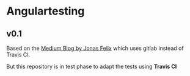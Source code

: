 Angulartesting
==============

v0.1
----

Based on the [Medium Blog by Jonas Felix](https://medium.com/letsboot/angular-4-and-testing-angular-cli-gitlab-ci-ng-test-phantomjs-tdd-afc20f50b928) which uses gitlab instead of Travis CI.

But this repository is in test phase to adapt the tests using **Travis CI**
